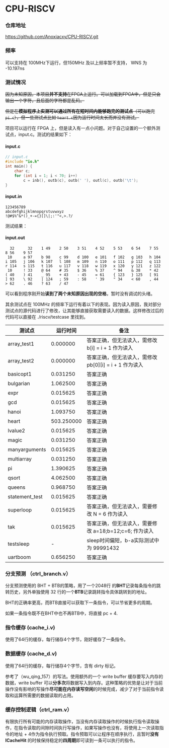 # CPU-RISCV

### 仓库地址

https://github.com/Anoxiacxy/CPU-RISCV.git

### 频率

可以支持在 100MHz下运行，但150MHz 及以上频率暂不支持， WNS 为 -10.197ns

### 测试情况

~~因为未知原因，本项目**并不支持**在FPGA上运行。可以加载到FPGA中，但是只会输出一个字符，且后面的字符都是乱码。~~

~~但是在**模拟程序上实测可以通过所有在短时间内能够跑完的测试点**（可以跑完`pi.c`），但一些测试点比如 `heart.c`因为运行时间太长而并没有测试。~~

项目可以运行在 FPGA 上，但是读入有一点小问题。对于自己设置的一个额外测试点，input.c。测试的结果如下：

#### input.c

```c
// input.c
#include "io.h"
int main() {
    char c;
    for (int i = 1; i < 70; i++)
        c = inb(), outb(c), outb(' '), outl(c), outb('\t');
}
```

#### input.in

```
123456789
abcdefghijklmnopqrstuvwxyz
!@#$%^&*()_+-={}[]\|;:'"<,>.?/
```

测试结果：

#### input.out

```
  32      32    1 49    2 50    3 51    4 52    5 53    6 54    7 55    8 56    9 57
 10     a 97    b 98    c 99    d 100   e 101   f 102   g 103   h 104   i 105   j 106   k 107   l 108   m 109   n 110   o 111   p 112   q 113   r 114   s 115   t 116   u 117   v 118   w 119   x 120   y 121   z 122
 10     ! 33    @ 64    # 35    $ 36    % 37    ^ 94    & 38    * 42    ( 40    ) 41    _ 95    + 43    - 45    = 61    { 123   } 125   [ 91    ] 93    \ 92    | 124   ; 59    : 58    ' 39    " 34    < 60    , 44    > 62    . 46    ? 63    / 47
```

可以看到程序刚开始**读到了两个未知原因出现的空格**，暂时没有调试的头绪。

其余测试点在 100MHz 的频率下运行有着以下的表现。因为读入原因，我对部分测试点的源代码进行了修改，让其能够直接获取需要读入的数据。这样修改过后的代码可以直接在 ./riscv/testcase 里找到。

| 测试点         | 运行时间   | 备注                                                   |
| -------------- | ---------- | ------------------------------------------------------ |
| array_test1    | 0.000000   | 答案正确，但无法读入，需修改 b[i] = i + 1 作为读入     |
| array_test2    | 0.000000   | 答案正确，但无法读入，需修改 pb[0][i] = i + 1 作为读入 |
| basicopt1      | 0.031250   | 答案正确                                               |
| bulgarian      | 1.062500   | 答案正确                                               |
| expr           | 0.015625   | 答案正确                                               |
| gcd            | 0.015625   | 答案正确                                               |
| hanoi          | 1.093750   | 答案正确                                               |
| heart          | 503.250000 | 答案正确                                               |
| lvalue2        | 0.015625   | 答案正确                                               |
| magic          | 0.031250   | 答案正确                                               |
| manyarguments  | 0.015625   | 答案正确                                               |
| multiarray     | 0.031250   | 答案正确                                               |
| pi             | 1.390625   | 答案正确                                               |
| qsort          | 4.062500   | 答案正确                                               |
| queens         | 0.968750   | 答案正确                                               |
| statement_test | 0.015625   | 答案正确                                               |
| superloop      | 0.015625   | 答案正确，但无法读入，需要修改 N = 6 作为读入          |
| tak            | 0.015625   | 答案正确，但无法读入，需要修改 a=18;b=12;c=6; 作为读入 |
| testsleep      | -          | sleep时间偏短，b-a实际测试中为 99991432                |
| uartboom       | 0.656250   | 答案正确                                               |

### 分支预测 （ctrl_branch.v）

分支预测使用的 BHT + BTB的策略，用了一个2048行 的**BHT**记录每条指令的跳转历史，另外单独使用 32 行的一个**BTB**记录跳转指令具体跳转到的地址。

BHT的正确率更高，而BTB直接可以获取下一条指令，可以节省更多的周期。

如果一条指令既不在BHT中也不再BTB中，将直接 pc + 4.

### 指令缓存 (cache_i.v)

使用了64行的缓存，每行储存4个字节，刚好缓存了一条指令。

### 数据缓存 (cache_d.v)

使用了64行的缓存，每行储存4个字节，含有 dirty 标记。

参考了（wu_qing_157）的写法。使用额外的一个 write buffer 缓存要写入内存的数据，write buffer 可以**分多次**将数据写入到内存。这种策略的优势是让对于当前操作没有影响的写操作**尽可能在内存读写空闲**的时候完成，减少了对于当前指令读取和运算所需要的数据读取的占用。

### 缓存控制逻辑（ctrl_ram.v）

有限执行所有可能的内存读取操作，当没有内存读取操作的时候执行指令读取操作，在指令读取的间隙时间执行写操作，如果写操作也没有，将使用上一次读取指令的地址 + 4作为指令执行预取。指令预取可以让程序在顺序执行，且暂时**没有 ICacheHit** 的时候保持稳定的**四周期**即可读到一条可以执行的指令。





